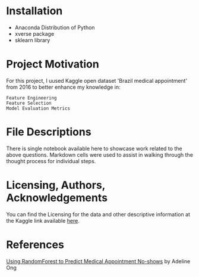 # Installation

* Anaconda Distribution of Python
* xverse package
* sklearn library

# Project Motivation

For this project, I uused Kaggle open dataset 'Brazil medical appointment' from 2016 to better enhance my knowledge in:

    Feature Engineering
    Feature Selection
    Model Evaluation Metrics
 

# File Descriptions

There is single notebook available here to showcase work related to the above questions. Markdown cells were used to assist in walking through the thought process for individual steps.

# Licensing, Authors, Acknowledgements

You can find the Licensing for the data and other descriptive information at the Kaggle link available [here](https://www.kaggle.com/joniarroba/noshowappointments).

# References

[Using RandomForest to Predict Medical Appointment No-shows](https://towardsdatascience.com/using-randomforest-to-predict-medical-appointment-no-shows-b33575e3ff42) by Adeline Ong
